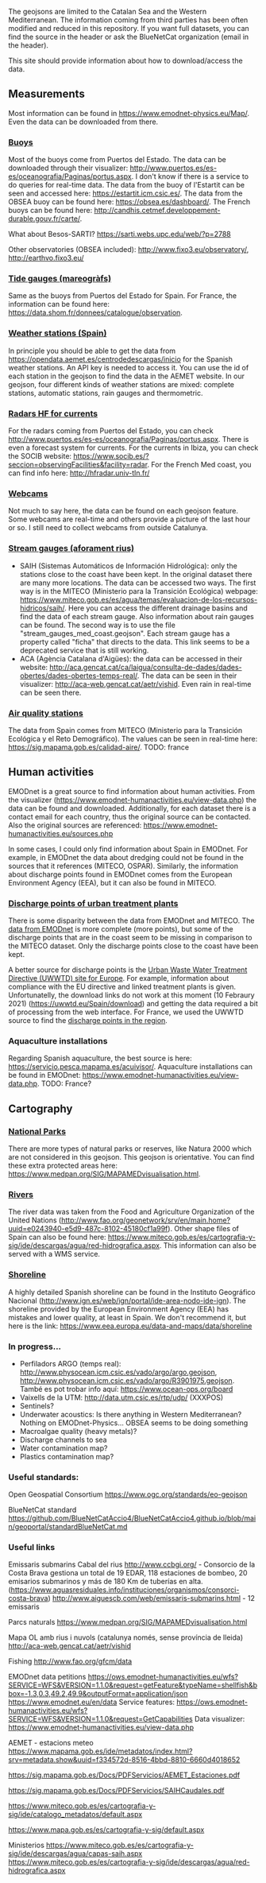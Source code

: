The geojsons are limited to the Catalan Sea and the Western Mediterranean. The information coming from third parties has been often modified and reduced in this repository. If you want full datasets, you can find the source in the header or ask the BlueNetCat organization (email in the header).

This site should provide information about how to download/access the data.

## Measurements
Most information can be found in https://www.emodnet-physics.eu/Map/. Even the data can be downloaded from there.

### [Buoys](data/buoys.geojson)
Most of the buoys come from Puertos del Estado. The data can be downloaded through their visualizer: http://www.puertos.es/es-es/oceanografia/Paginas/portus.aspx. I don't know if there is a service to do queries for real-time data. The data from the buoy of l'Estartit can be seen and accessed here: https://estartit.icm.csic.es/. The data from the OBSEA buoy can be found here: https://obsea.es/dashboard/. The French buoys can be found here: http://candhis.cetmef.developpement-durable.gouv.fr/carte/.

What about Besos-SARTI? https://sarti.webs.upc.edu/web/?p=2788

Other observatories (OBSEA included): http://www.fixo3.eu/observatory/, http://earthvo.fixo3.eu/

### [Tide gauges (mareogràfs)](data/tide_gauges.geojson)
Same as the buoys from Puertos del Estado for Spain. For France, the information can be found here: https://data.shom.fr/donnees/catalogue/observation.

### [Weather stations (Spain)](data/weather_stations_med.geojson)
In principle you should be able to get the data from https://opendata.aemet.es/centrodedescargas/inicio for the Spanish weather stations. An API key is needed to access it. You can use the id of each station in the geojson to find the data in the AEMET website. In our geojson, four different kinds of weather stations are mixed: complete stations, automatic stations, rain gauges and thermometric.

### [Radars HF for currents](data/radars.geojson)
For the radars coming from Puertos del Estado, you can check http://www.puertos.es/es-es/oceanografia/Paginas/portus.aspx. There is even a forecast system for currents. For the currents in Ibiza, you can check the SOCIB website: https://www.socib.es/?seccion=observingFacilities&facility=radar. For the French Med coast, you can find info here: http://hfradar.univ-tln.fr/

### [Webcams](data/webcams.geojson)
Not much to say here, the data can be found on each geojson feature. Some webcams are real-time and others provide a picture of the last hour or so. I still need to collect webcams from outside Catalunya.

### [Stream gauges (aforament rius)](data/stream_gauges_med_coast.geojson)
- SAIH (Sistemas Automáticos de Información Hidrológica): only the stations close to the coast have been kept. In the original dataset there are many more locations. The data can be accessed two ways. The first way is in the MITECO (Ministerio para la Transición Ecológica) webpage: https://www.miteco.gob.es/es/agua/temas/evaluacion-de-los-recursos-hidricos/saih/. Here you can access the different drainage basins and find the data of each stream gauge. Also information about rain gauges can be found. The second way is to use the file "stream_gauges_med_coast.geojson". Each stream gauge has a property called "ficha" that directs to the data. This link seems to be a deprecated service that is still working.
- ACA (Agència Catalana d'Aigües): the data can be accessed in their website: http://aca.gencat.cat/ca/laigua/consulta-de-dades/dades-obertes/dades-obertes-temps-real/. The data can be seen in their visualizer: http://aca-web.gencat.cat/aetr/vishid. Even rain in real-time can be seen there.

### [Air quality stations](data/air_quality_stations_spain.geojson)
The data from Spain comes from MITECO (Ministerio para la Transición Ecológica y el Reto Demográfico). The values can be seen in real-time here: https://sig.mapama.gob.es/calidad-aire/. TODO: france



## Human activities
EMODnet is a great source to find information about human activities. From the visualizer (https://www.emodnet-humanactivities.eu/view-data.php) the data can be found and downloaded. Additionally, for each dataset there is a contact email for each country, thus the original source can be contacted. Also the original sources are referenced: https://www.emodnet-humanactivities.eu/sources.php

In some cases, I could only find information about Spain in EMODnet. For example, in EMODnet the data about dredging could not be found in the sources that it references (MITECO, OSPAR). Similarly, the information about discharge points found in EMODnet comes from the European Environment Agency (EEA), but it can also be found in MITECO.

### [Discharge points of urban treatment plants](data/discharge_urban_treatment_plants.geojson)
There is some disparity between the data from EMODnet and MITECO. The [data from EMODnet](data/discharge_urban_treatment_plants_EMODnet.geojson) is more complete (more points), but some of the discharge points that are in the coast seem to be missing in comparison to the MITECO dataset. Only the discharge points close to the coast have been kept.

A better source for discharge points is the [Urban Waste Water Treatment Directive (UWWTD) site for Europe](https://uwwtd.eu/). For example, information about compliance with the EU directive and linked treatment plants is given. Unfortunatelly, the download links do not work at this moment (10 Febraury 2021) (https://uwwtd.eu/Spain/download) and getting the data required a bit of processing from the web interface. For France, we used the UWWTD source to find the [discharge points in the region](data/discharge_urban_treatment_plants_france.geojson).

### Aquaculture installations
Regarding Spanish aquaculture, the best source is here: https://servicio.pesca.mapama.es/acuivisor/. Aquaculture installations can be found in EMODnet: https://www.emodnet-humanactivities.eu/view-data.php. TODO: France?

## Cartography
### [National Parks](data/national_parks.geojson)
There are more types of natural parks or reserves, like Natura 2000 which are not considered in this geojson. This geojson is orientative. You can find these extra protected areas here: https://www.medpan.org/SIG/MAPAMEDvisualisation.html. 

### [Rivers](data/rivers_westmed.geojson)
The river data was taken from the Food and Agriculture Organization of the United Nations (http://www.fao.org/geonetwork/srv/en/main.home?uuid=e0243940-e5d9-487c-8102-45180cf1a99f). Other shape files of Spain can also be found here: https://www.miteco.gob.es/es/cartografia-y-sig/ide/descargas/agua/red-hidrografica.aspx. This information can also be served with a WMS service.

### [Shoreline](data/shoreline_spain.geojson)
A highly detailed Spanish shoreline can be found in the Instituto Geográfico Nacional (http://www.ign.es/web/ign/portal/ide-area-nodo-ide-ign). The shoreline provided by the European Environment Agency (EEA) has mistakes and lower quality, at least in Spain. We don't recommend it, but here is the link: https://www.eea.europa.eu/data-and-maps/data/shoreline

### In progress...
- Perfiladors ARGO (temps real): http://www.physocean.icm.csic.es/vado/argo/argo.geojson, http://www.physocean.icm.csic.es/vado/argo/R3901975.geojson. També es pot trobar info aquí: https://www.ocean-ops.org/board
- Vaixells de la UTM: http://data.utm.csic.es/rtp/udp/ (XXXPOS)
- Sentinels?
- Underwater acoustics: Is there anything in Western Mediterranean? Nothing on EMODnet-Physics... OBSEA seems to be doing something
- Macroalgae quality (heavy metals)?
- Discharge channels to sea
- Water contamination map?
- Plastics contamination map?

### Useful standards:
Open Geospatial Consortium
https://www.ogc.org/standards/eo-geojson

BlueNetCat standard
https://github.com/BlueNetCatAccio4/BlueNetCatAccio4.github.io/blob/main/geoportal/standardBlueNetCat.md

### Useful links
Emissaris submarins
Cabal del rius
http://www.ccbgi.org/ - Consorcio de la Costa Brava gestiona un total de 19 EDAR, 118 estaciones de bombeo, 20 emisarios submarinos y más de 180 Km de tuberías en alta. (https://www.aguasresiduales.info/instituciones/organismos/consorci-costa-brava)
http://www.aiguescb.com/web/emissaris-submarins.html - 12 emissaris

Parcs naturals
https://www.medpan.org/SIG/MAPAMEDvisualisation.html

Mapa OL amb rius i nuvols (catalunya només, sense província de lleida)
http://aca-web.gencat.cat/aetr/vishid

Fishing
http://www.fao.org/gfcm/data

EMODnet data petitions
https://ows.emodnet-humanactivities.eu/wfs?SERVICE=WFS&VERSION=1.1.0&request=getFeature&typeName=shellfish&bbox=-1.3,0.3,49.2,49.9&outputFormat=application/json
https://www.emodnet.eu/en/data
Service features:
https://ows.emodnet-humanactivities.eu/wfs?SERVICE=WFS&VERSION=1.1.0&request=GetCapabilities
Data visualizer:
https://www.emodnet-humanactivities.eu/view-data.php

AEMET - estacions meteo
https://www.mapama.gob.es/ide/metadatos/index.html?srv=metadata.show&uuid=f334572d-8516-4bbd-8810-6660d4018652

https://sig.mapama.gob.es/Docs/PDFServicios/AEMET_Estaciones.pdf

https://sig.mapama.gob.es/Docs/PDFServicios/SAIHCaudales.pdf

https://www.miteco.gob.es/es/cartografia-y-sig/ide/catalogo_metadatos/default.aspx

https://www.mapa.gob.es/es/cartografia-y-sig/default.aspx

Ministerios
https://www.miteco.gob.es/es/cartografia-y-sig/ide/descargas/agua/capas-saih.aspx
https://www.miteco.gob.es/es/cartografia-y-sig/ide/descargas/agua/red-hidrografica.aspx

